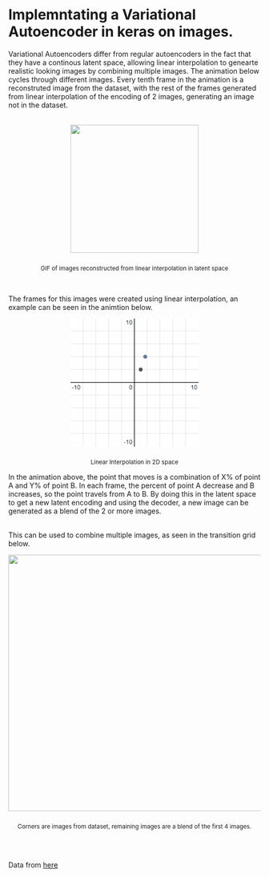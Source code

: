 # Implemntating a Variational Autoencoder in keras on images.

Variational Autoencoders differ from regular autoencoders in the fact that they have a continous latent space, allowing linear interpolation to genearte realistic looking images by combining multiple images. The animation below cycles through different images. Every tenth frame in the animation is a reconstruted image from the dataset, with the rest of the frames generated from linear interpolation of the encoding of 2 images, generating an image not in the dataset.
<br><br>
<p align="center">
  <img width="256" height="256" src="https://github.com/Yasaswi124/CatsVAE/blob/main/visualizations/faces.gif">
</p>
<p align="center">
  <sub> GIF of images reconstructed from linear interpolation in latent space</sub>
</p>
<br>

The frames for this images were created using linear interpolation, an example can be seen in the animtion below.


<p align="center">
  <img width="256" height="256" src="https://github.com/Yasaswi124/AnimeVAE/blob/main/visualizations/linear_interpolation.gif">
</p>
<p align="center">
  <sub>Linear Interpolation in 2D space</sub>
</p>

In the animation above, the point that moves is a combination of X% of point A and Y% of point B. In each frame, the percent of point A decrease and B increases, so the point travels from A to B. By doing this in the latent space to get a new latent encoding and using the decoder, a new image can be generated as a blend of the 2 or more images.
<br><br>

This can be used to combine multiple images, as seen in the transition grid below.


<p align="center">
  <img width="512" height="512" src="https://github.com/Yasaswi124/CatsVAE/blob/main/visualizations/grid.png">
</p>
<p align="center">
  <sub>Corners are images from dataset, remaining images are a blend of the first 4 images.</sub>
</p>


<br><br>

Data from [here](https://www.kaggle.com/soumikrakshit/anime-faces)

